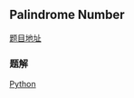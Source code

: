 ## Palindrome Number

[题目地址](https://leetcode.com/problems/palindrome-number/)

### 题解

[Python](./sol.py)
